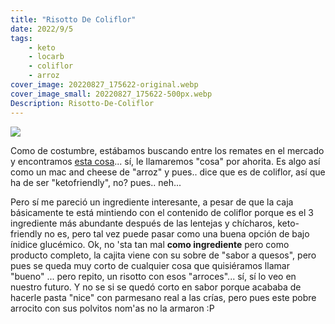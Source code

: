 ```yaml
---
title: "Risotto De Coliflor"
date: 2022/9/5
tags:
    - keto
    - locarb
    - coliflor
    - arroz
cover_image: 20220827_175622-original.webp
cover_image_small: 20220827_175622-500px.webp
Description: Risotto-De-Coliflor
---
```


[![](20220827_175622)](20220827_175622-original.webp)

Como de costumbre, estábamos buscando entre los remates en el mercado y encontramos <a href="Veggiecraft-original.webp">esta cosa</a>... sí, le llamaremos "cosa" por ahorita. Es algo así como un mac and cheese de "arroz" y pues.. dice que es de coliflor, así que ha de ser "ketofriendly", no? pues.. neh...

Pero sí me pareció un ingrediente interesante, a pesar de que la caja básicamente te está mintiendo con el contenido de coliflor porque es el 3 ingrediente más abundante después de las lentejas y chícharos, keto-friendly no es, pero tal vez puede pasar como una buena opción de bajo ínidice glucémico. Ok, no 'sta tan mal **como ingrediente** pero como producto completo, la cajita viene con su sobre de "sabor a quesos", pero pues se queda muy corto de cualquier cosa que quisiéramos llamar "bueno" ... pero repito, un risotto con esos "arroces"... sí, sí lo veo en nuestro futuro. Y no se si se quedó corto en sabor porque acababa de hacerle pasta "nice" con parmesano real a las crías, pero pues este pobre arrocito con sus polvitos nom'as no la armaron :P



